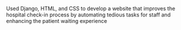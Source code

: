Used Django, HTML, and CSS to develop a website that improves the hospital check-in process by automating tedious tasks for staff and enhancing the patient waiting experience
